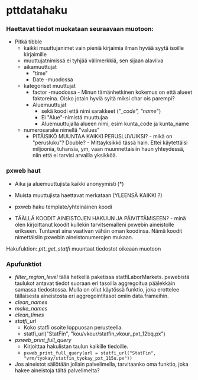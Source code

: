 
# pttdatahaku

<!-- badges: start -->
<!-- badges: end -->


### Haettavat tiedot muokataan seuraavaan muotoon:

- Pitkä tibble
     - kaikki muuttujanimet vain pieniä kirjaimia ilman hyvää syytä isoille kirjaimille
     - muuttujatnimissä ei tyhjää välimerkkiä, sen sijaan alaviiva
     - aikamuuttujat
       - "time"
       - Date -muodossa
     - kategoriset muuttujat
       - factor -muodossa
             - Minun tämänhetkinen kokemus on että alueet faktoreina. Oisko jotain hyviä syitä miksi char ois parempi?
       - Aluemuuttujat
           - sekä koodi että nimi sarakkeet ("*_code", "*_name_")
           - Ei "Alue"-nimistä muuttujaa
           - Aluemuuttujalla alueen nimi, esim kunta_code ja kunta_name
     - numerosarake nimellä "values"
       - PITÄISIKÖ MUUNTAA KAIKKI PERUSLUVUIKSI?
             - mikä on "perusluku"? Double?
             - Mittayksikkö tässä hain. Ettei käytettäisi miljoonia, tuhansia, ym, vaan muunnettaisiin haun yhteydessä, niin että ei tarvisi arvailla yksikköä. 


### pxweb haut

- Aika ja aluemuuttujista kaikki anonyymisti (*)
- Muista muuttujista haettavat merkataan (YLEENSÄ KAIKKI ?)
- pxweb haku template/yhteinäinen koodi

- TÄÄLLÄ KOODIT AINEISTOJEN HAKUUN JA PÄIVITTÄMISEEN?
      - minä olen kirjoittanut koodit kullekin tarvitsemalleni
        pxwebin aineistolle erikseen. Tuntuvat aina vaativan vähän oman 
        koodinsa. Nämä koodit nimettäisiin pxwebin aineistonumerojen mukaan.
        
Hakufuktion:
  *ptt_get_statfi* muuntaat tiedostot oikeaan muotoon
        
 ### Apufunktiot
   - *filter_region_level* tällä hetkellä paketissa statfiLaborMarkets. pxwebistä taulukot antavat tiedot suoraan eri tasoilla aggregoitua päälekkäin samassa tiedostossa. Mulla on ollut käytössä funktio, joka erottelee tällaisesta aineistosta eri aggregointitasot omiin data.frameihin. 
   - *clean_names*
   - *make_names*
   - *clean_times*
   - *statfi_url* 
      - Koko statfi osoite loppuosan perusteella.
      - statfi_url("StatFin", "kou/vkour/statfin_vkour_pxt_12bq.px")
   - *pxweb_print_full_query* 
      - Kirjoittaa hakulistan taulun kaikille tiedoille.
      - `pxweb_print_full_query(url = statfi_url("StatFin", "vrm/tyokay/statfin_tyokay_pxt_115u.px"))`
   - Jos aineistot säilötään jollain palvelimella, tarvitaanko oma funktio, joka hakee aineistoja tältä palvelimelta?
